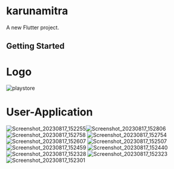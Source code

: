 # karunamitra

A new Flutter project.

## Getting Started
# Logo
![playstore](https://github.com/Umakanth-N/karuna-mitra-flutter-app/assets/90272725/e396b0e2-a1a2-4b44-8a74-fcf4c08f497c)
# User-Application

![Screenshot_20230817_152255](https://github.com/Umakanth-N/karuna-mitra-flutter-app/assets/90272725/0df810ec-403b-49ce-b649-bea809cfb971)![Screenshot_20230817_152806](https://github.com/Umakanth-N/karuna-mitra-flutter-app/assets/90272725/2629605c-9a3d-4b53-85f3-52eb825e482b)
![Screenshot_20230817_152758](https://github.com/Umakanth-N/karuna-mitra-flutter-app/assets/90272725/fea6076d-8342-4f01-a7fa-adc0605aa05c)
![Screenshot_20230817_152754](https://github.com/Umakanth-N/karuna-mitra-flutter-app/assets/90272725/6327ab95-3a70-40d4-a5fb-8592d5195276)
![Screenshot_20230817_152607](https://github.com/Umakanth-N/karuna-mitra-flutter-app/assets/90272725/9e49cc49-0a33-4c70-8c1c-f1b73fb31f4f)
![Screenshot_20230817_152507](https://github.com/Umakanth-N/karuna-mitra-flutter-app/assets/90272725/145dfad5-5297-4631-8a1c-9b6d19e10963)
![Screenshot_20230817_152459](https://github.com/Umakanth-N/karuna-mitra-flutter-app/assets/90272725/d95efc33-ee10-4317-a8c0-718871a10afc)
![Screenshot_20230817_152440](https://github.com/Umakanth-N/karuna-mitra-flutter-app/assets/90272725/7c72232f-2d5e-4c58-bcb6-8a436893be5f)
![Screenshot_20230817_152328](https://github.com/Umakanth-N/karuna-mitra-flutter-app/assets/90272725/acf05f67-3ed8-4236-a679-e52bef04cc0b)
![Screenshot_20230817_152323](https://github.com/Umakanth-N/karuna-mitra-flutter-app/assets/90272725/20cc2670-69e8-4b91-9622-9aef9a2d3dd3)
![Screenshot_20230817_152301](https://github.com/Umakanth-N/karuna-mitra-flutter-app/assets/90272725/a0474ea0-5455-406b-b6df-01c66044ff6a)


 
 
 
